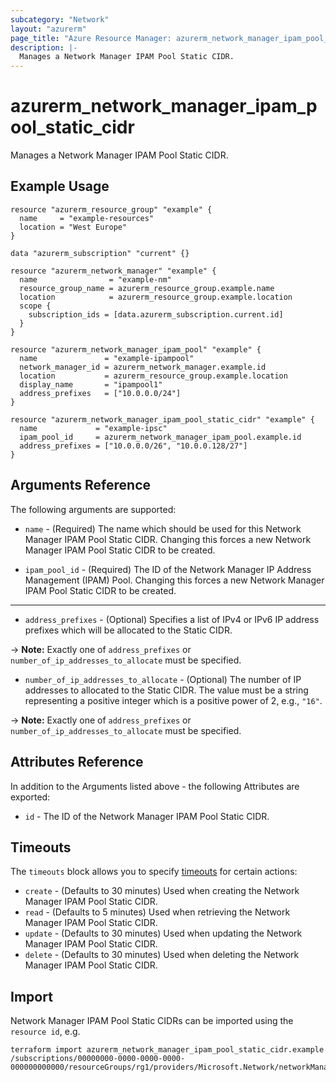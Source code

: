 ```yaml
---
subcategory: "Network"
layout: "azurerm"
page_title: "Azure Resource Manager: azurerm_network_manager_ipam_pool_static_cidr"
description: |-
  Manages a Network Manager IPAM Pool Static CIDR.
---
```


# azurerm_network_manager_ipam_pool_static_cidr

Manages a Network Manager IPAM Pool Static CIDR.

## Example Usage

```hcl
resource "azurerm_resource_group" "example" {
  name     = "example-resources"
  location = "West Europe"
}

data "azurerm_subscription" "current" {}

resource "azurerm_network_manager" "example" {
  name                = "example-nm"
  resource_group_name = azurerm_resource_group.example.name
  location            = azurerm_resource_group.example.location
  scope {
    subscription_ids = [data.azurerm_subscription.current.id]
  }
}

resource "azurerm_network_manager_ipam_pool" "example" {
  name               = "example-ipampool"
  network_manager_id = azurerm_network_manager.example.id
  location           = azurerm_resource_group.example.location
  display_name       = "ipampool1"
  address_prefixes   = ["10.0.0.0/24"]
}

resource "azurerm_network_manager_ipam_pool_static_cidr" "example" {
  name             = "example-ipsc"
  ipam_pool_id     = azurerm_network_manager_ipam_pool.example.id
  address_prefixes = ["10.0.0.0/26", "10.0.0.128/27"]
}
```

## Arguments Reference

The following arguments are supported:

* `name` - (Required) The name which should be used for this Network Manager IPAM Pool Static CIDR. Changing this forces a new Network Manager IPAM Pool Static CIDR to be created.

* `ipam_pool_id` - (Required) The ID of the Network Manager IP Address Management (IPAM) Pool. Changing this forces a new Network Manager IPAM Pool Static CIDR to be created.

---

* `address_prefixes` - (Optional) Specifies a list of IPv4 or IPv6 IP address prefixes which will be allocated to the Static CIDR.

-> **Note:** Exactly one of `address_prefixes` or `number_of_ip_addresses_to_allocate` must be specified.

* `number_of_ip_addresses_to_allocate` - (Optional) The number of IP addresses to allocated to the Static CIDR. The value must be a string representing a positive integer which is a positive power of 2, e.g., `"16"`.

-> **Note:** Exactly one of `address_prefixes` or `number_of_ip_addresses_to_allocate` must be specified.

## Attributes Reference

In addition to the Arguments listed above - the following Attributes are exported:

* `id` - The ID of the Network Manager IPAM Pool Static CIDR.

## Timeouts

The `timeouts` block allows you to specify [timeouts](https://www.terraform.io/language/resources/syntax#operation-timeouts) for certain actions:

* `create` - (Defaults to 30 minutes) Used when creating the Network Manager IPAM Pool Static CIDR.
* `read` - (Defaults to 5 minutes) Used when retrieving the Network Manager IPAM Pool Static CIDR.
* `update` - (Defaults to 30 minutes) Used when updating the Network Manager IPAM Pool Static CIDR.
* `delete` - (Defaults to 30 minutes) Used when deleting the Network Manager IPAM Pool Static CIDR.

## Import

Network Manager IPAM Pool Static CIDRs can be imported using the `resource id`, e.g.

```shell
terraform import azurerm_network_manager_ipam_pool_static_cidr.example /subscriptions/00000000-0000-0000-0000-000000000000/resourceGroups/rg1/providers/Microsoft.Network/networkManagers/manager1/ipamPools/pool1/staticCidrs/cidr1
```
